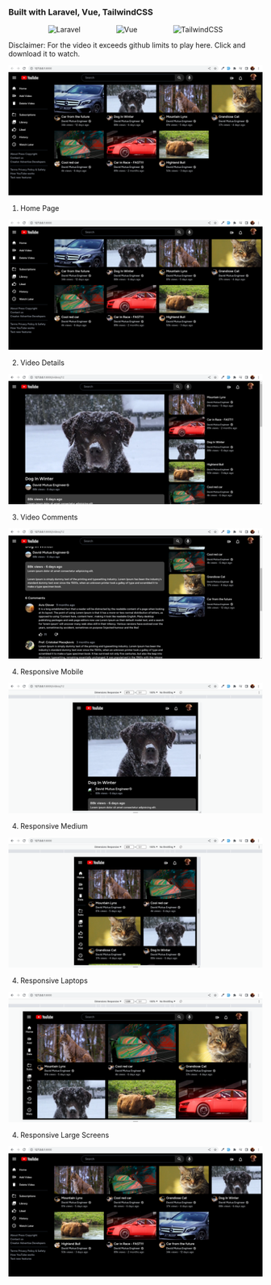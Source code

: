 ### Built with Laravel, Vue, TailwindCSS

<p align="center">
  <img src="https://laravel.com/img/logomark.min.svg" alt="Laravel" width="100">
  &nbsp&nbsp&nbsp&nbsp&nbsp&nbsp&nbsp&nbsp&nbsp&nbsp&nbsp&nbsp&nbsp&nbsp&nbsp&nbsp
  <img src="https://vuejs.org/logo.svg" alt="Vue" width="100">
  &nbsp&nbsp&nbsp&nbsp&nbsp&nbsp&nbsp&nbsp&nbsp&nbsp&nbsp&nbsp&nbsp&nbsp&nbsp&nbsp
  <img src="https://upload.wikimedia.org/wikipedia/commons/d/d5/Tailwind_CSS_Logo.svg" alt="TailwindCSS" width="100">
</p>


Disclaimer: For the video it exceeds github limits to play here. Click and download it to watch.

[![Project Video](project-media/home-page.png)](project-media/project-video.webm)

1. Home Page

![Home Page](project-media/home-page.png)

2. Video Details

![Video Details](project-media/video-details-page.png)

3. Video Comments

![Video Comments](project-media/video-comments-section.png)

4. Responsive Mobile

![Responsive Mobile](project-media/responsive-mobile.png)

4. Responsive Medium

![Responsive Medium](project-media/responsive-medium.png)

4. Responsive Laptops

![Responsive Laptops](project-media/responsive-laptops.png)

4. Responsive Large Screens

![Responsive Large Screens](project-media/responsive-large-screens.png)
